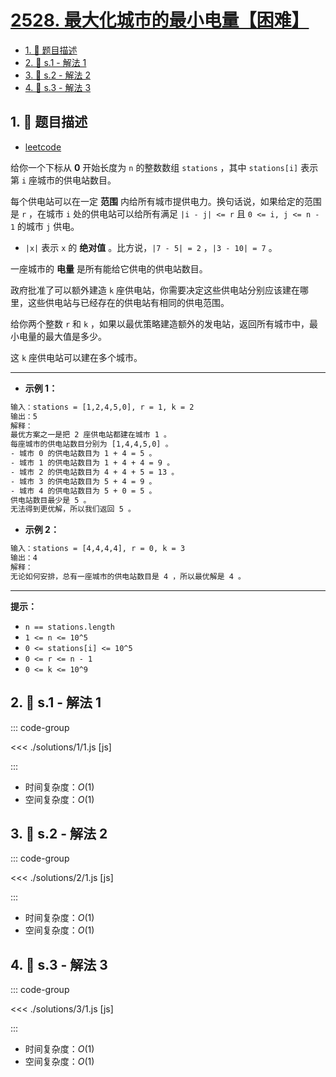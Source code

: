 # [2528. 最大化城市的最小电量【困难】](https://github.com/tnotesjs/TNotes.leetcode/tree/main/notes/2528.%20%E6%9C%80%E5%A4%A7%E5%8C%96%E5%9F%8E%E5%B8%82%E7%9A%84%E6%9C%80%E5%B0%8F%E7%94%B5%E9%87%8F%E3%80%90%E5%9B%B0%E9%9A%BE%E3%80%91)

<!-- region:toc -->

- [1. 📝 题目描述](#1--题目描述)
- [2. 🎯 s.1 - 解法 1](#2--s1---解法-1)
- [3. 🎯 s.2 - 解法 2](#3--s2---解法-2)
- [4. 🎯 s.3 - 解法 3](#4--s3---解法-3)

<!-- endregion:toc -->

## 1. 📝 题目描述

- [leetcode](https://leetcode.cn/problems/maximize-the-minimum-powered-city/)

给你一个下标从 **0** 开始长度为 `n` 的整数数组 `stations` ，其中 `stations[i]` 表示第 `i` 座城市的供电站数目。

每个供电站可以在一定 **范围** 内给所有城市提供电力。换句话说，如果给定的范围是 `r` ，在城市 `i` 处的供电站可以给所有满足 `|i - j| <= r` 且 `0 <= i, j <= n - 1` 的城市 `j` 供电。

- `|x|` 表示 `x` 的 **绝对值** 。比方说，`|7 - 5| = 2` ，`|3 - 10| = 7` 。

一座城市的 **电量** 是所有能给它供电的供电站数目。

政府批准了可以额外建造 `k` 座供电站，你需要决定这些供电站分别应该建在哪里，这些供电站与已经存在的供电站有相同的供电范围。

给你两个整数 `r` 和 `k` ，如果以最优策略建造额外的发电站，返回所有城市中，最小电量的最大值是多少。

这 `k` 座供电站可以建在多个城市。

---

- **示例 1：**

```txt
输入：stations = [1,2,4,5,0], r = 1, k = 2
输出：5
解释：
最优方案之一是把 2 座供电站都建在城市 1 。
每座城市的供电站数目分别为 [1,4,4,5,0] 。
- 城市 0 的供电站数目为 1 + 4 = 5 。
- 城市 1 的供电站数目为 1 + 4 + 4 = 9 。
- 城市 2 的供电站数目为 4 + 4 + 5 = 13 。
- 城市 3 的供电站数目为 5 + 4 = 9 。
- 城市 4 的供电站数目为 5 + 0 = 5 。
供电站数目最少是 5 。
无法得到更优解，所以我们返回 5 。
```

- **示例 2：**

```txt
输入：stations = [4,4,4,4], r = 0, k = 3
输出：4
解释：
无论如何安排，总有一座城市的供电站数目是 4 ，所以最优解是 4 。
```

---

**提示：**

- `n == stations.length`
- `1 <= n <= 10^5`
- `0 <= stations[i] <= 10^5`
- `0 <= r <= n - 1`
- `0 <= k <= 10^9`

## 2. 🎯 s.1 - 解法 1

::: code-group

<<< ./solutions/1/1.js [js]

:::

- 时间复杂度：$O(1)$
- 空间复杂度：$O(1)$

## 3. 🎯 s.2 - 解法 2

::: code-group

<<< ./solutions/2/1.js [js]

:::

- 时间复杂度：$O(1)$
- 空间复杂度：$O(1)$

## 4. 🎯 s.3 - 解法 3

::: code-group

<<< ./solutions/3/1.js [js]

:::

- 时间复杂度：$O(1)$
- 空间复杂度：$O(1)$
